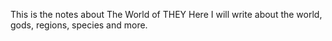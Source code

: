 This is the notes about The World of THEY
Here I will write about the world, gods, regions, species and more.